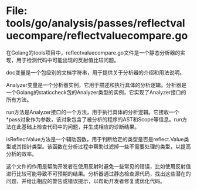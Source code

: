 # File: tools/go/analysis/passes/reflectvaluecompare/reflectvaluecompare.go

在Golang的tools项目中，reflectvaluecompare.go文件是一个静态分析器的实现，用于检测代码中可能出现的反射值比较问题。

doc变量是一个包级别的文档字符串，用于提供关于分析器的介绍和用法说明。

Analyzer变量是一个分析器实例，它用于描述和执行具体的分析逻辑。分析器是一个Golang的staticcheck包的Analyzer类型的实例，它实现了Analyzer接口的所有方法。

run方法是Analyzer接口的一个方法，用于执行具体的分析逻辑。它接收一个*pass对象作为参数，该对象包含了被分析的程序的AST和Scope等信息。run方法在此基础上检查代码中的问题，并生成相应的诊断结果。

isReflectValue方法是一个辅助函数，用于判断给定的类型是否是reflect.Value类型或其指针类型。该函数在分析过程中帮助过滤掉一些不需要处理的类型，以提高分析的效率。

这个文件的作用是帮助开发者在使用反射时避免一些常见的错误，比如使用反射值进行比较可能导致不可预期的结果。分析器通过静态检查源代码，找出这些潜在的问题，并给出相应的警告或错误提示，以帮助开发者修复或优化代码。

